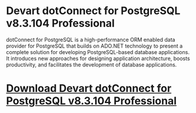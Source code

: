 # Devart dotConnect for PostgreSQL v8.3.104 Professional

dotConnect for PostgreSQL is a high-performance ORM enabled data provider for PostgreSQL that builds on ADO.NET technology to present a complete solution for developing PostgreSQL-based database applications. It introduces new approaches for designing application architecture, boosts productivity, and facilitates the development of database applications.

# [Download Devart dotConnect for PostgreSQL v8.3.104 Professional](https://developer.team/dotnet/35097-devart-dotconnect-for-postgresql-v83104-professional.html)
